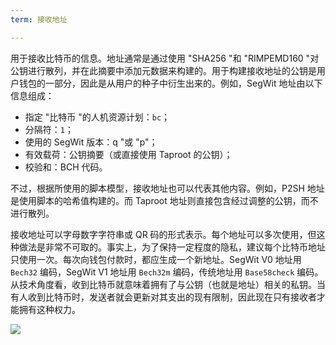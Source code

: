 ```yaml
---
term: 接收地址

---
```

用于接收比特币的信息。地址通常是通过使用 "SHA256 "和 "RIMPEMD160 "对公钥进行散列，并在此摘要中添加元数据来构建的。用于构建接收地址的公钥是用户钱包的一部分，因此是从用户的种子中衍生出来的。例如，SegWit 地址由以下信息组成：


- 指定 "比特币 "的人机资源计划：`bc`；
- 分隔符：`1`；
- 使用的 SegWit 版本：q "或 "p"；
- 有效载荷：公钥摘要（或直接使用 Taproot 的公钥）；
- 校验和：BCH 代码。

不过，根据所使用的脚本模型，接收地址也可以代表其他内容。例如，P2SH 地址是使用脚本的哈希值构建的。而 Taproot 地址则直接包含经过调整的公钥，而不进行散列。

接收地址可以字母数字字符串或 QR 码的形式表示。每个地址可以多次使用，但这种做法是非常不可取的。事实上，为了保持一定程度的隐私，建议每个比特币地址只使用一次。每次向钱包付款时，都应生成一个新地址。SegWit V0 地址用 `Bech32` 编码，SegWit V1 地址用 `Bech32m` 编码，传统地址用 `Base58check` 编码。从技术角度看，收到比特币就意味着拥有了与公钥（也就是地址）相关的私钥。当有人收到比特币时，发送者就会更新对其支出的现有限制，因此现在只有接收者才能拥有这种权力。

![](../../dictionnaire/assets/23.webp)